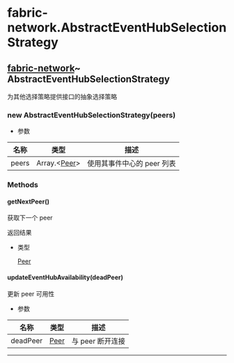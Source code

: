 # fabric-network.AbstractEventHubSelectionStrategy

## [fabric-network](https://hyperledger.github.io/fabric-sdk-node/release-1.4/module-fabric-network.html)~ AbstractEventHubSelectionStrategy

为其他选择策略提供接口的抽象选择策略

### new AbstractEventHubSelectionStrategy(peers)

- 参数

| 名称  | 类型                                                                                      | 描述                       |
| ----- | ----------------------------------------------------------------------------------------- | -------------------------- |
| peers | Array.&lt;[Peer](https://hyperledger.github.io/fabric-sdk-node/release-1.4/Peer.html)&gt; | 使用其事件中心的 peer 列表 |

### Methods

#### getNextPeer()

获取下一个 peer

返回结果

- 类型

  [Peer](https://hyperledger.github.io/fabric-sdk-node/release-1.4/Peer.html)

#### updateEventHubAvailability(deadPeer)

更新 peer 可用性

- 参数

| 名称     | 类型                                                                        | 描述             |
| -------- | --------------------------------------------------------------------------- | ---------------- |
| deadPeer | [Peer](https://hyperledger.github.io/fabric-sdk-node/release-1.4/Peer.html) | 与 peer 断开连接 |

---
